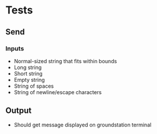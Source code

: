 # Tests

## Send

### Inputs

- Normal-sized string that fits within bounds
- Long string
- Short string
- Empty string
- String of spaces
- String of newline/escape characters

## Output

- Should get message displayed on groundstation terminal
